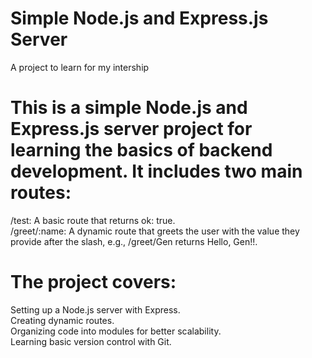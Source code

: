 # Simple Node.js and Express.js Server
A project to learn for my intership

# This is a simple Node.js and Express.js server project for learning the basics of backend development. It includes two main routes:

/test: A basic route that returns ok: true.   
/greet/:name: A dynamic route that greets the user with the value they provide after the slash, e.g., /greet/Gen returns Hello, Gen!!.  

# The project covers:

Setting up a Node.js server with Express.  
Creating dynamic routes.  
Organizing code into modules for better scalability.  
Learning basic version control with Git.  
